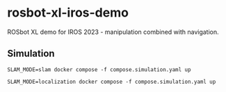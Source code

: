 # rosbot-xl-iros-demo

ROSbot XL demo for IROS 2023 - manipulation combined with navigation.

<!-- SLAM_MODE=slam docker compose up
SLAM_MODE=localization docker compose up -->

## Simulation
```
SLAM_MODE=slam docker compose -f compose.simulation.yaml up
```
```
SLAM_MODE=localization docker compose -f compose.simulation.yaml up
```
